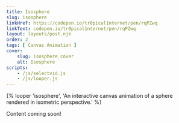 ```yaml
---
title: Isosphere
slug: isosphere
linkHref: https://codepen.io/tr0pical1nternet/pen/rqPZwq
linkText: codepen.io/tr0pical1nternet/pen/rqPZwq
layout: layouts/post.njk
order: 2
tags: [ Canvas Animation ]
cover:
    slug: isosphere_cover
    alt: Isosphere
scripts:
    - /js/selectvid.js
    - /js/looper.js
---
```

{% looper 'isosphere', 'An interactive canvas animation of a sphere rendered in isometric perspective.' %}

Content coming soon!